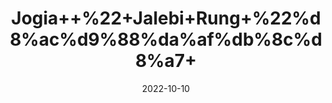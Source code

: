 ---
title: 'Jogia++%22+Jalebi+Rung+%22%d8%ac%d9%88%da%af%db%8c%d8%a7+'
date: '2022-10-10' 
metatag: '' 
inventory: '0' 
draft: false 
# meta description 
shortDescripton: ''
description: 'Colour'
longdescription: ''
featured: True
# product Price
price: '30.0'
# Product Short Description
shortDescription: ''
productID: '51C0D86F-2125-ED11-9968-005056B3A416'
type: 'products'
category: 'Colour' 
thumnailproduct: 'https://eraconnect.blob.core.windows.net/product-images/aminsaddiquidawakhana/51C0D86F-2125-ED11-9968-005056B3A416.webp' 
images:
  - image: 'https://eraconnect.blob.core.windows.net/product-images/aminsaddiquidawakhana/51C0D86F-2125-ED11-9968-005056B3A416.webp'  
Variants:
---